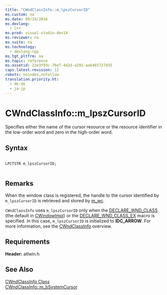 ```yaml
---
title: "CWndClassInfo::m_lpszCursorID"
ms.custom: na
ms.date: 09/19/2016
ms.devlang: 
  - C++
ms.prod: visual-studio-dev14
ms.reviewer: na
ms.suite: na
ms.technology: 
  - devlang-cpp
ms.tgt_pltfrm: na
ms.topic: reference
ms.assetid: 22e3f93c-76e7-4d2d-a291-aab465727435
caps.latest.revision: 12
robots: noindex,nofollow
translation.priority.ht: 
  - de-de
  - ja-jp
---
```

# CWndClassInfo::m_lpszCursorID
Specifies either the name of the cursor resource or the resource identifier in the low-order word and zero in the high-order word.  
  
## Syntax  
  
```  
  
LPCTSTR m_lpszCursorID;  
  
```  
  
## Remarks  
 When the window class is registered, the handle to the cursor identified by `m_lpszCursorID` is retrieved and stored by [m_wc](../vs140/CWndClassInfo--m_wc.md).  
  
 `CWndClassInfo` uses `m_lpszCursorID` only when the [DECLARE_WND_CLASS](../vs140/DECLARE_WND_CLASS.md) (the default in [CWindowImpl](../vs140/CWindowImpl-Class.md)) or the [DECLARE_WND_CLASS_EX](../vs140/DECLARE_WND_CLASS_EX.md) macro is specified. In this case, `m_lpszCursorID` is initialized to **IDC_ARROW**. For more information, see the [CWndClassInfo](../vs140/CWndClassInfo-Class.md) overview.  
  
## Requirements  
 **Header:** atlwin.h  
  
## See Also  
 [CWndClassInfo Class](../vs140/CWndClassInfo-Class.md)   
 [CWndClassInfo::m_bSystemCursor](../vs140/CWndClassInfo--m_bSystemCursor.md)